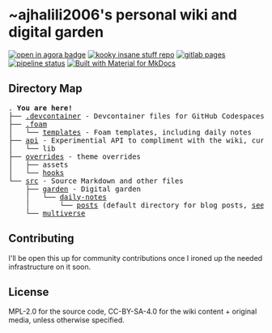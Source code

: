 # ~ajhalili2006's personal wiki and digital garden

[![open in agora badge](https://img.shields.io/badge/open%20in%20agora-black?style=for-the-badge)](https://anagora.org/@ajhalili2006)
[![kooky insane stuff repo](https://img.shields.io/badge/Jiroh's%20Kooky%20Insane%20Stuff-blue?style=for-the-badge)](https://wiki.andreijiroh.xyz/garden/kooky-insane-stuff)
[![gitlab pages](https://img.shields.io/badge/hosted%20via-Cloudflare%20Pages-f38020?style=for-the-badge&logo=cloudflare)](https://wiki.andreijiroh.xyz)
[![pipeline status](https://mau.dev/andreijiroh-dev/wiki/badges/main/pipeline.svg?style=for-the-badge)](https://mau.dev/andreijiroh-dev/wiki/-/commits/main)
[![Built with Material for MkDocs](https://img.shields.io/badge/Material_for_MkDocs-526CFE?style=for-the-badge&logo=MaterialForMkDocs&logoColor=white)](https://squidfunk.github.io/mkdocs-material/)


## Directory Map

<pre>
. <strong>You are here!</strong>
├── <a href="./.decontainer">.devcontainer</a> - Devcontainer files for GitHub Codespaces and Remote Dev Containers
├── <a href="./.foam">.foam</a>
│   └── <a href="./.foam/templates/">templates</a> - Foam templates, including daily notes
├── <a href="./api">api</a> - Experimential API to compliment with the wiki, currently prototyping in local devenv.
│   └── lib
├── <a href="./overrides/">overrides</a> - theme overrides
│   ├── assets
│   └── <a href="./overrides/hooks/">hooks</a>
└── <a href="./src/">src</a> - Source Markdown and other files
    ├── <a href="./src/garden/">garden</a> - Digital garden
    │   └── <a href="./src/garden/daily-notes">daily-notes</a>
    │       └── <a href="./src/garden/daily-notes/posts/">posts</a> (default directory for blog posts, <a href="https://squidfunk.github.io/mkdocs-material/plugins/blog/#config.post_dir">see docs</a>)
    └── <a href="./src/multiverse/">multiverse</a>
</pre>

## Contributing

I'll be open this up for community contributions once I ironed up the
needed infrastructure on it soon.

## License

MPL-2.0 for the source code, CC-BY-SA-4.0 for the wiki content + original media,
unless otherwise specified.
